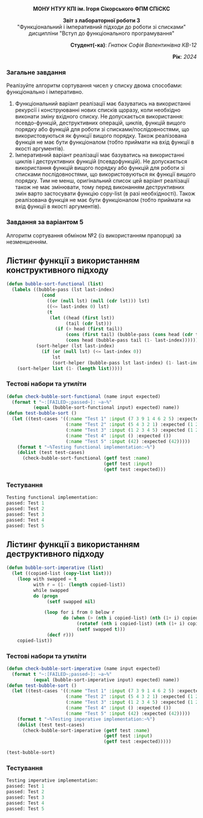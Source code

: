 <p align="center"><b>МОНУ НТУУ КПІ ім. Ігоря Сікорського ФПМ СПіСКС</b></p>
<p align="center">
<b>Звіт з лабораторної роботи 3</b><br/>
"Функціональний і імперативний підходи до роботи зі списками"<br/>
дисципліни "Вступ до функціонального програмування"
</p>
<p align="right"> <b>Студент(-ка)</b>: <i>Гнатюк Софія Валентинівна КВ-12</i><p>
<p align="right"><b>Рік</b>: <i>2024</i><p>
  
### Загальне завдання
Реалізуйте алгоритм сортування чисел у списку двома способами: функціонально і імперативно.
1. Функціональний варіант реалізації має базуватись на використанні рекурсії і конструюванні нових списків щоразу, коли необхідно виконати зміну вхідного списку. Не допускається використання: псевдо-функцій, деструктивних операцій, циклів, функцій вищого порядку або функцій для роботи зі списками/послідовностями, що використовуються як функції вищого порядку. Також реалізована функція не має бути функціоналом (тобто приймати на вхід функції в якості аргументів).
2. Імперативний варіант реалізації має базуватись на використанні циклів і деструктивних функцій (псевдофункцій). Не допускається використання функцій вищого порядку або функцій для роботи зі списками послідовностями, що використовуються як функції вищого порядку. Тим не менш, оригінальний список цей варіант реалізації також не має змінювати, тому перед виконанням деструктивних змін варто застосувати функцію copy-list (в разі необхідності). Також реалізована функція не має бути функціоналом (тобто приймати на вхід функції в якості аргументів).

### Завдання за варіантом 5
Алгоритм сортування обміном №2 (із використанням прапорця) за незменшенням.

## Лістинг функції з використанням конструктивного підходу
```lisp
(defun bubble-sort-functional (list)
  (labels ((bubble-pass (lst last-index)
             (cond
               ((or (null lst) (null (cdr lst))) lst)
               ((<= last-index 0) lst)
               (t
                (let ((head (first lst))
                      (tail (cdr lst)))
                  (if (> head (first tail))
                      (cons (first tail) (bubble-pass (cons head (cdr tail)) (1- last-index)))
                      (cons head (bubble-pass tail (1- last-index))))))))
           (sort-helper (lst last-index)
             (if (or (null lst) (<= last-index 0))
                 lst
                 (sort-helper (bubble-pass lst last-index) (1- last-index)))))
    (sort-helper list (1- (length list)))))
```
### Тестові набори та утиліти
```lisp
(defun check-bubble-sort-functional (name input expected)
  (format t "~:[FAILED~;passed~]: ~a~%" 
          (equal (bubble-sort-functional input) expected) name))
(defun test-bubble-sort ()
  (let ((test-cases '((:name "Test 1" :input (7 3 9 1 4 6 2 5) :expected (1 2 3 4 5 6 7 9))
                      (:name "Test 2" :input (5 4 3 2 1) :expected (1 2 3 4 5))
                      (:name "Test 3" :input (1 2 3 4 5) :expected (1 2 3 4 5))
                      (:name "Test 4" :input () :expected ())
                      (:name "Test 5" :input (42) :expected (42)))))
    (format t "~%Testing functional implementation:~%")
    (dolist (test test-cases)
      (check-bubble-sort-functional (getf test :name) 
                                    (getf test :input) 
                                    (getf test :expected)))
```
### Тестування

```lisp
Testing functional implementation:
passed: Test 1
passed: Test 2
passed: Test 3
passed: Test 4
passed: Test 5
```
## Лістинг функції з використанням деструктивного підходу
```lisp
(defun bubble-sort-imperative (list)
  (let ((copied-list (copy-list list)))
    (loop with swapped = t
          with r = (1- (length copied-list))
          while swapped
          do (progn
               (setf swapped nil)

              (loop for i from 0 below r
                     do (when (> (nth i copied-list) (nth (1+ i) copied-list))
                          (rotatef (nth i copied-list) (nth (1+ i) copied-list))
                          (setf swapped t)))
               (decf r)))
    copied-list))
```
### Тестові набори та утиліти
```lisp
(defun check-bubble-sort-imperative (name input expected)
  (format t "~:[FAILED~;passed~]: ~a~%" 
          (equal (bubble-sort-imperative input) expected) name))
(defun test-bubble-sort ()
  (let ((test-cases '((:name "Test 1" :input (7 3 9 1 4 6 2 5) :expected (1 2 3 4 5 6 7 9))
                      (:name "Test 2" :input (5 4 3 2 1) :expected (1 2 3 4 5))
                      (:name "Test 3" :input (1 2 3 4 5) :expected (1 2 3 4 5))
                      (:name "Test 4" :input () :expected ())
                      (:name "Test 5" :input (42) :expected (42)))))
    (format t "~%Testing imperative implementation:~%")
    (dolist (test test-cases)
      (check-bubble-sort-imperative (getf test :name) 
                                    (getf test :input) 
                                    (getf test :expected)))))

(test-bubble-sort)
```
### Тестування
```lisp
Testing imperative implementation:
passed: Test 1
passed: Test 2
passed: Test 3
passed: Test 4
passed: Test 5
```
